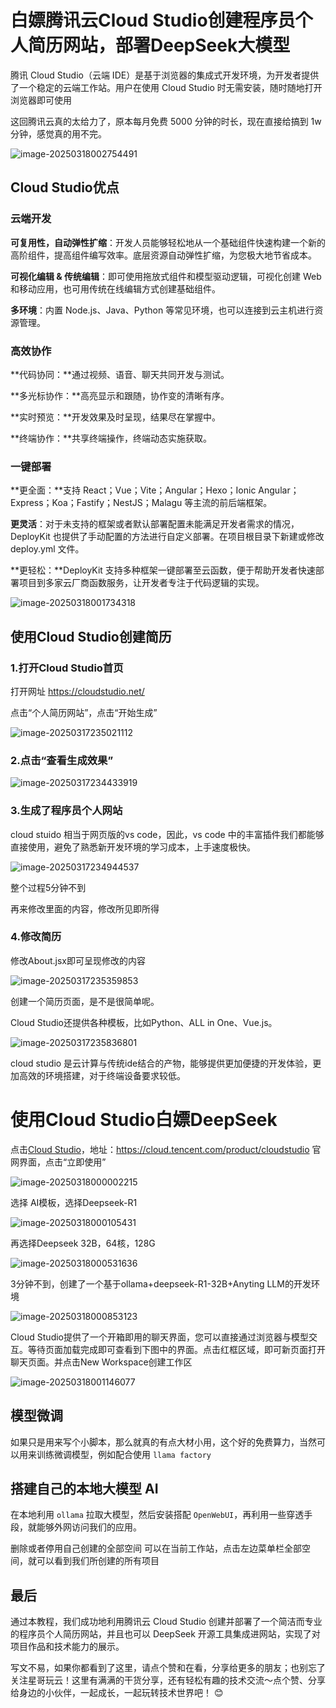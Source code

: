 # 白嫖腾讯云Cloud Studio创建程序员个人简历网站，部署DeepSeek大模型



腾讯 Cloud Studio（云端 IDE）是基于浏览器的集成式开发环境，为开发者提供了一个稳定的云端工作站。用户在使用 Cloud Studio 时无需安装，随时随地打开浏览器即可使用

这回腾讯云真的太给力了，原本每月免费 5000 分钟的时长，现在直接给搞到 1w 分钟，感觉真的用不完。

![image-20250318002754491](https://imgoss.xgss.net/picgo/image-20250318002754491.png?aliyun)

## Cloud Studio优点

### 云端开发

**可复用性，自动弹性扩缩**：开发人员能够轻松地从一个基础组件快速构建一个新的高阶组件，提高组件编写效率。底层资源自动弹性扩缩，为您极大地节省成本。

**可视化编辑 & 传统编辑**：即可使用拖放式组件和模型驱动逻辑，可视化创建 Web 和移动应用，也可用传统在线编辑方式创建基础组件。

**多环境**：内置 Node.js、Java、Python 等常见环境，也可以连接到云主机进行资源管理。

### 高效协作

**代码协同：**通过视频、语音、聊天共同开发与测试。

**多光标协作：**高亮显示和跟随，协作变的清晰有序。

**实时预览：**开发效果及时呈现，结果尽在掌握中。

**终端协作：**共享终端操作，终端动态实施获取。

### 一键部署

**更全面：**支持 React；Vue；Vite；Angular；Hexo；Ionic Angular；Express；Koa；Fastify；NestJS；Malagu 等主流的前后端框架。

**更灵活**：对于未支持的框架或者默认部署配置未能满足开发者需求的情况， DeployKit 也提供了手动配置的方法进行自定义部署。在项目根目录下新建或修改 deploy.yml 文件。

**更轻松：**DeployKit 支持多种框架一键部署至云函数，便于帮助开发者快速部署项目到多家云厂商函数服务，让开发者专注于代码逻辑的实现。



![image-20250318001734318](https://imgoss.xgss.net/picgo/image-20250318001734318.png?aliyun)

## 使用Cloud Studio创建简历

### 1.打开Cloud Studio首页

打开网址 https://cloudstudio.net/

点击“个人简历网站”，点击“开始生成”

![image-20250317235021112](https://imgoss.xgss.net/picgo/image-20250317235021112.png?aliyun)

### 2.点击“查看生成效果”

![image-20250317234433919](https://imgoss.xgss.net/picgo/image-20250317234433919.png?aliyun)

### 3.生成了程序员个人网站

cloud stuido 相当于网页版的vs code，因此，vs code 中的丰富插件我们都能够直接使用，避免了熟悉新开发环境的学习成本，上手速度极快。

![image-20250317234944537](https://imgoss.xgss.net/picgo/image-20250317234944537.png?aliyun)

整个过程5分钟不到

再来修改里面的内容，修改所见即所得

### 4.修改简历

修改About.jsx即可呈现修改的内容

![image-20250317235359853](https://imgoss.xgss.net/picgo/image-20250317235359853.png?aliyun)

创建一个简历页面，是不是很简单呢。

Cloud Studio还提供各种模板，比如Python、ALL in One、Vue.js。

![image-20250317235836801](https://imgoss.xgss.net/picgo/image-20250317235836801.png?aliyun)

cloud studio 是云计算与传统ide结合的产物，能够提供更加便捷的开发体验，更加高效的环境搭建，对于终端设备要求较低。

# 使用Cloud Studio白嫖DeepSeek

点击[Cloud Studio](https://cloud.tencent.com/product/cloudstudio)，地址：https://cloud.tencent.com/product/cloudstudio 官网界面，点击“立即使用”

![image-20250318000002215](https://imgoss.xgss.net/picgo/image-20250318000002215.png?aliyun)

选择 AI模板，选择Deepseek-R1

![image-20250318000105431](https://imgoss.xgss.net/picgo/image-20250318000105431.png?aliyun)

再选择Deepseek 32B，64核，128G

![image-20250318000531636](https://imgoss.xgss.net/picgo/image-20250318000531636.png?aliyun)



3分钟不到，创建了一个基于ollama+deepseek-R1-32B+Anyting LLM的开发环境

![image-20250318000853123](https://imgoss.xgss.net/picgo/image-20250318000853123.png?aliyun)

Cloud Studio提供了一个开箱即用的聊天界面，您可以直接通过浏览器与模型交互。等待页面加载完成即可查看到下图中的界面。点击红框区域，即可新页面打开聊天页面。并点击New Workspace创建工作区

![image-20250318001146077](https://imgoss.xgss.net/picgo/image-20250318001146077.png?aliyun)

## 模型微调

如果只是用来写个小脚本，那么就真的有点大材小用，这个好的免费算力，当然可以用来训练微调模型，例如配合使用 `llama factory`

## 搭建自己的本地大模型 AI

在本地利用 `ollama` 拉取大模型，然后安装搭配 `OpenWebUI`，再利用一些穿透手段，就能够外网访问我们的应用。

删除或者停用自己创建的全部空间
可以在当前工作站，点击左边菜单栏全部空间，就可以看到我们所创建的所有项目



## 最后

通过本教程，我们成功地利用腾讯云 Cloud Studio 创建并部署了一个简洁而专业的程序员个人简历网站，并且也可以 DeepSeek 开源工具集成进网站，实现了对项目作品和技术能力的展示。

写文不易，如果你都看到了这里，请点个赞和在看，分享给更多的朋友；也别忘了关注星哥玩云！这里有满满的干货分享，还有轻松有趣的技术交流～点个赞、分享给身边的小伙伴，一起成长，一起玩转技术世界吧！ 😊